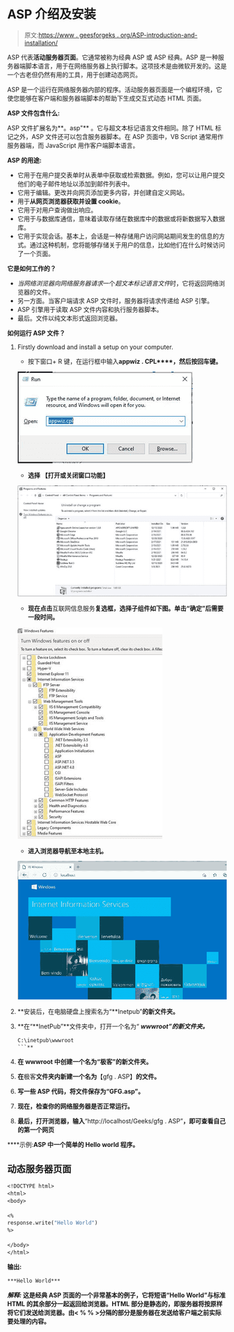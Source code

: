 # ASP 介绍及安装

> 原文:[https://www . geesforgeks . org/ASP-introduction-and-installation/](https://www.geeksforgeeks.org/asp-introduction-and-installation/)

ASP 代表**活动服务器页面**。它通常被称为经典 ASP 或 ASP 经典。ASP 是一种服务器端脚本语言，用于在网络服务器上执行脚本。这项技术是由微软开发的。这是一个古老但仍然有用的工具，用于创建动态网页。

ASP 是一个运行在网络服务器内部的程序。活动服务器页面是一个编程环境，它使您能够在客户端和服务器端脚本的帮助下生成交互式动态 HTML 页面。

**ASP 文件包含什么:**

ASP 文件扩展名为**。asp"** 。它与超文本标记语言文件相同。除了 HTML 标记之外，ASP 文件还可以包含服务器脚本。在 ASP 页面中，VB Script 通常用作服务器端，而 JavaScript 用作客户端脚本语言。

**ASP 的用途:**

*   它用于在用户提交表单时从表单中获取或检索数据。例如，您可以让用户提交他们的电子邮件地址以添加到邮件列表中。
*   它用于编辑。更改并向网页添加更多内容，并创建自定义网站。
*   用于**从网页浏览器获取并设置 cookie**。
*   它用于对用户查询做出响应。
*   它用于与数据库通信，意味着读取存储在数据库中的数据或将新数据写入数据库。
*   它用于实现会话。基本上，会话是一种存储用户访问网站期间发生的信息的方式。通过这种机制，您将能够存储关于用户的信息，比如他们在什么时候访问了一个页面。

**它是如何工作的？**

*   *当网络浏览器向网络服务器请求*一个*超文本标记语言文件*时，它将返回网络浏览器的文件。
*   另一方面。当客户端请求 ASP 文件时，服务器将请求传递给 ASP 引擎。
*   ASP 引擎用于读取 ASP 文件内容和执行服务器脚本。
*   最后。文件以纯文本形式返回浏览器。

**如何运行 ASP 文件？**

1.  Firstly download and install a setup on your computer.
    *   按下窗口+ R 键，在运行框中输入**appwiz . CPL****，然后按回车键。**

    **![](img/58cc380e0e03bac3e855ae4c99633571.png)**

    *   **选择 **【打开或关闭窗口功能】****

    **![](img/68f8f56a217a2fabab14c0541652d03c.png)**

    *   **现在点击**互联网信息服务**复选框，选择子组件如下图。单击“确定”后需要一段时间。**

    **![](img/ff0ba723c9b3578e7cfd44f6c024bfea.png)**

    *   **进入浏览器导航至本地主机。**

    **![](img/a29a72653447ba5816dd36bca52a59fd.png)**

2.  **安装后，在电脑硬盘上搜索名为“**Inetpub”**的新文件夹。**
3.  **在“**InetPub”**文件夹中，打开一个名为“ ***wwwroot”的新文件夹。***

    ```vb
    C:\inetpub\wwwroot
    ```** 
4.  **在 **wwwroot 中创建一个名为“极客”的新文件夹。****
5.  **在**极客**文件夹内新建一个名为**【gfg . ASP】**的文件。**
6.  **写一些 ASP 代码，将文件保存为“GFG.asp”。**
7.  **现在，检查你的网络服务器是否正常运行。**
8.  **最后，打开浏览器，输入**“http://localhost/Geeks/gfg . ASP”**，即可查看自己的第一个网页**

****示例:**ASP 中一个简单的 Hello world 程序。**

## **动态服务器页面**

```vb
<!DOCTYPE html>
<html>
<body>

<%
response.write("Hello World")
%>

</body>
</html>
```

****输出:****

```vb
***Hello World*** 
```

*****解释:*** 这是经典 ASP 页面的一个非常基本的例子，它将短语“Hello World”与标准 HTML 的其余部分一起返回给浏览器。HTML 部分是静态的，即服务器将按原样将它们发送给浏览器。由< % % >分隔的部分是服务器在发送给客户端之前实际要处理的内容。**
